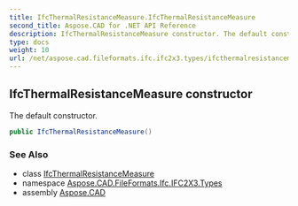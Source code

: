 ```yaml
---
title: IfcThermalResistanceMeasure.IfcThermalResistanceMeasure
second_title: Aspose.CAD for .NET API Reference
description: IfcThermalResistanceMeasure constructor. The default constructor
type: docs
weight: 10
url: /net/aspose.cad.fileformats.ifc.ifc2x3.types/ifcthermalresistancemeasure/ifcthermalresistancemeasure/
---
```

## IfcThermalResistanceMeasure constructor

The default constructor.

```csharp
public IfcThermalResistanceMeasure()
```

### See Also

* class [IfcThermalResistanceMeasure](../)
* namespace [Aspose.CAD.FileFormats.Ifc.IFC2X3.Types](../../ifcthermalresistancemeasure/)
* assembly [Aspose.CAD](../../../)


